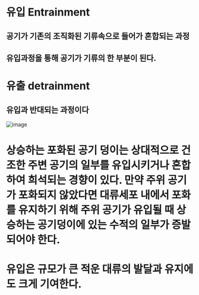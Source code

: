 # 유입 Entrainment
## 공기가 기존의 조직화된 기류속으로 들어가 혼합되는 과정
## 유입과정을 통해 공기가 기류의 한 부분이 된다.

# 유출 detrainment
## 유입과 반대되는 과정이다

![image](https://user-images.githubusercontent.com/73323188/175848962-15c7ac89-d839-488b-b3af-dd3a9b899e1c.png)

# 상승하는 포화된 공기 덩이는 상대적으로 건조한 주변 공기의 일부를 유입시키거나 혼합하여 희석되는 경향이 있다. 만약 주위 공기가 포화되지 않았다면 대류세포 내에서 포화를 유지하기 위해 주위 공기가 유입될 때 상승하는 공기덩이에 있는 수적의 일부가 증발되어야 한다.

# 유입은 규모가 큰 적운 대류의 발달과 유지에도 크게 기여한다.
